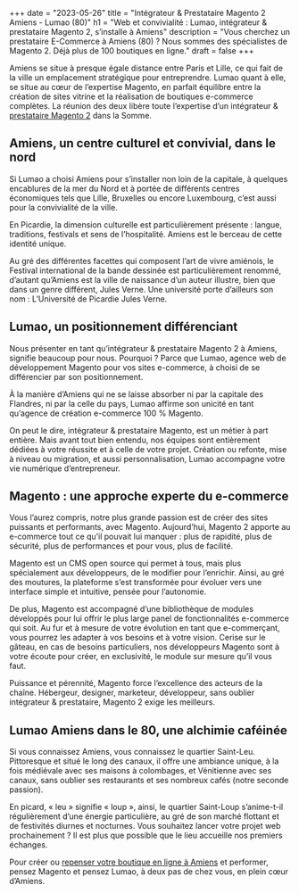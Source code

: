 +++
date = "2023-05-26"
title = "Intégrateur & Prestataire Magento 2 Amiens - Lumao (80)"
h1 = "Web et convivialité : Lumao, intégrateur & prestataire Magento 2, s’installe à Amiens"
description = "Vous cherchez un prestataire E-Commerce à Amiens (80) ? Nous sommes des spécialistes de Magento 2. Déjà plus de 100 boutiques en ligne."
draft = false
+++

Amiens se situe à presque égale distance entre Paris et Lille, ce qui fait de la ville un emplacement stratégique pour entreprendre. Lumao quant à elle, se situe au cœur de l’expertise Magento, en parfait équilibre entre la création de sites vitrine et la réalisation de boutiques e-commerce complètes. La réunion des deux libère toute l’expertise d’un intégrateur & [prestataire Magento 2](/ecommerce/cms/magento/prestataire/) dans la Somme.

## Amiens, un centre culturel et convivial, dans le nord

Si Lumao a choisi Amiens pour s’installer non loin de la capitale, à quelques encablures de la mer du Nord et à portée de différents centres économiques tels que Lille, Bruxelles ou encore Luxembourg, c’est aussi pour la convivialité de la ville.

En Picardie, la dimension culturelle est particulièrement présente : langue, traditions, festivals et sens de l’hospitalité. Amiens est le berceau de cette identité unique.

Au gré des différentes facettes qui composent l’art de vivre amiénois, le Festival international de la bande dessinée est particulièrement renommé, d’autant qu’Amiens est la ville de naissance d’un auteur illustre, bien que dans un genre différent, Jules Verne. Une université porte d’ailleurs son nom : L’Université de Picardie Jules Verne.

## Lumao, un positionnement différenciant

Nous présenter en tant qu’intégrateur & prestataire Magento 2 à Amiens, signifie beaucoup pour nous. Pourquoi ? Parce que Lumao, agence web de développement Magento pour vos sites e-commerce, à choisi de se différencier par son positionnement.

À la manière d’Amiens qui ne se laisse absorber ni par la capitale des Flandres, ni par la celle du pays, Lumao affirme son unicité en tant qu’agence de création e-commerce 100 % Magento.

On peut le dire, intégrateur & prestataire Magento, est un métier à part entière. Mais avant tout bien entendu, nos équipes sont entièrement dédiées à votre réussite et à celle de votre projet. Création ou refonte, mise à niveau ou migration, et aussi personnalisation, Lumao accompagne votre vie numérique d’entrepreneur.

## Magento : une approche experte du e-commerce

Vous l’aurez compris, notre plus grande passion est de créer des sites puissants et performants, avec Magento. Aujourd’hui, Magento 2 apporte au e-commerce tout ce qu’il pouvait lui manquer : plus de rapidité, plus de sécurité, plus de performances et pour vous, plus de facilité.

Magento est un CMS open source qui permet à tous, mais plus spécialement aux développeurs, de le modifier pour l’enrichir. Ainsi, au gré des moutures, la plateforme s’est transformée pour évoluer vers une interface simple et intuitive, pensée pour l’autonomie.

De plus, Magento est accompagné d’une bibliothèque de modules développés pour lui offrir le plus large panel de fonctionnalités e-commerce qui soit. Au fur et à mesure de votre évolution en tant que e-commerçant, vous pourrez les adapter à vos besoins et à votre vision. Cerise sur le gâteau, en cas de besoins particuliers, nos développeurs Magento sont à votre écoute pour créer, en exclusivité, le module sur mesure qu’il vous faut.

Puissance et pérennité, Magento force l’excellence des acteurs de la chaîne. Hébergeur, designer, marketeur, développeur, sans oublier intégrateur & prestataire, Magento 2 exige les meilleurs.

## Lumao Amiens dans le 80, une alchimie caféinée

Si vous connaissez Amiens, vous connaissez le quartier Saint-Leu. Pittoresque et situé le long des canaux, il offre une ambiance unique, à la fois médiévale avec ses maisons à colombages, et Vénitienne avec ses canaux, sans oublier ses restaurants et ses nombreux cafés (notre seconde passion).

En picard, « leu » signifie « loup », ainsi, le quartier Saint-Loup s’anime-t-il régulièrement d’une énergie particulière, au gré de son marché flottant et de festivités diurnes et nocturnes. Vous souhaitez lancer votre projet web prochainement ? Il est plus que possible que le lieu accueille nos premiers échanges.

Pour créer ou [repenser votre boutique en ligne à Amiens](/agence-ecom/amiens/) et performer, pensez Magento et pensez Lumao, à deux pas de chez vous, en plein cœur d’Amiens.



